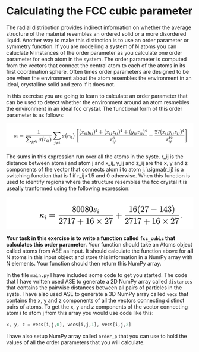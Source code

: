 # Calculating the FCC cubic parameter

The radial distribution provides indirect information on whether the average structure of the material resembles an ordered solid or a more disordered liquid.
Another way to make this distinction is to use an order parameter or symmetry function.  If you are modelling a system of N atoms you can caluclate N instances
of the order parameter as you calculate one order parameter for each atom in the system.  The order parameter is computed from the vectors that connect the central
atom to each of the atoms in its first coordination sphere.  Often times order parameters are designed to be one when the environment about the atom resembles the 
environment in an ideal, crystalline solid and zero if it does not.

In this exercise you are going to learn to calculate an order parameter that can be used to detect whether the environment around an atom resmebles the environment in 
an ideal fcc crystal.  The functional form of this order parameter is as follows:

![](eq1.png)

The sums in this expression run over all the atoms in the syste.  r_ij is the distance between atom i and atom j and x_ij, y_ij and z_ij are the x, y and z components 
of the vector that connects atom i to atom j.  \sigma(r_ij) is a switching function that is 1 if r_ij<1.5 and 0 otherwise.  When this function is used to identify 
regions where the structure resembles the fcc crystal it is useally tranformed using the following expression:

![](eq2.png)

__Your task in this exercise is to write a function called `fcc_cubic` that calculates this order parameter.__ Your function should take an Atoms object called atoms from 
ASE as input.  It should calculate the function above for __all__ N atoms in this input object and store this information in a NumPy array with N elements.  Your function
should then return this NumPy array.

In the file `main.py` I have included some code to get you started.  The code that I have written used ASE to generate a 2D NumPy array called `distances` that contains the 
pairwise distances between all pairs of particles in the syste.  I have also used ASE to generate a 3D NumPy array called `vecs` that contains the x, y and z components of all the 
vectors connecting distinct pairs of atoms.  To get the x, y and z components of the vector connecting atom i to atom j from this array you would use code like this:

```python
x, y, z = vecs[i,j,0], vecs[i,j,1], vecs[i,j,2]
``` 

I have also setup NumPy array called `order_p` that you can use to hold the values of all the order parameters that you will calculate.


